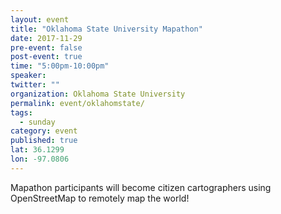 ```yaml
---
layout: event 
title: "Oklahoma State University Mapathon"
date: 2017-11-29
pre-event: false
post-event: true
time: "5:00pm-10:00pm"
speaker:
twitter: ""
organization: Oklahoma State University
permalink: event/oklahomstate/
tags:
  - sunday 
category: event
published: true
lat: 36.1299
lon: -97.0806
---
```


Mapathon participants will become citizen cartographers using OpenStreetMap to remotely map the world!
